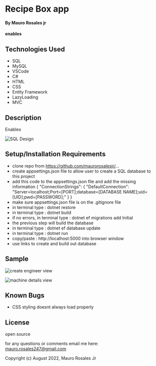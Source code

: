 # Recipe Box app

#### By Mauro Rosales jr

#### enables 

## Technologies Used

* SQL
* MySQL
* VSCode
* C#
* HTML
* CSS
* Entity Framework
* LazyLoading
* MVC

## Description

Enables 

![SQL Design](Factory/wwwroot/img/SQLDesign.png "SQL Design")

## Setup/Installation Requirements

* clone repo from https://github.com/maurorosalesjr/...
* create appsettings.json file to allow user to create a SQL database to this project
* add this code to the appsettings.json file and add the missing information { "ConnectionStrings": { "DefaultConnection": "Server=localhost;Port=[PORT];database=[DATABASE NAME];uid=[UID];pwd=[PASSWORD];" } }
* make sure appsettings.json file is on the .gitignore file
* in terminal type : dotnet restore
* in terminal type : dotnet build 
*  if no errors, in terminal type : dotnet ef migrations add Initial
* the previous step will build the database
* in terminal type : dotnet ef database update
* in terminal type : dotnet run
* copy/paste : http://localhost:5000 into browser window
* use links to create and build out database


## Sample
![create engineer view](Factory/wwwroot/img/sample2.png "Adding a new engineer")

![machine details view](Factory/wwwroot/img/sample1.png "Checking who is certified to work on machine")

## Known Bugs

* CSS styling doesnt always load properly

## License

open source

for any questions or comments email me here: mauro.rosales247@gmail.com

Copyright (c) August 2022, Mauro Rosales Jr